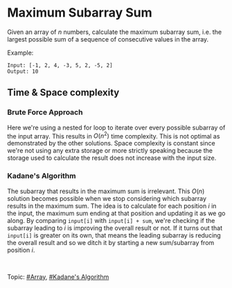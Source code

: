 # Maximum Subarray Sum

Given an array of <var>n</var> numbers, calculate the maximum subarray sum, i.e. the largest
possible sum of a sequence of consecutive values in the array.

Example:

```
Input: [-1, 2, 4, -3, 5, 2, -5, 2]
Output: 10
```

## Time & Space complexity

### Brute Force Approach

Here we're using a nested for loop to iterate over every possible subarray of the input array. This
results in $O(n^2)$ time complexity. This is not optimal as demonstrated by the other solutions.
Space complexity is constant since we're not using any extra storage or more strictly speaking
because the storage used to calculate the result does not increase with the input size.

### Kadane's Algorithm

The subarray that results in the maximum sum is irrelevant. This $O(n)$ solution becomes possible
when we stop considering which subarray results in the maximum sum. The idea is to calculate for
each position <var>i</var> in the input, the maximum sum ending at that position and updating it
as we go along. By comparing `input[i]` with `input[i] + sum`, we're checking if the subarray
leading to <var>i</var> is improving the overall result or not. If it turns out that `input[i]` is
greater on its own, that means the leading subarray is reducing the overall result and so we ditch
it by starting a new sum/subarray from position <var>i</var>.

</br>

Topic: [#Array](), [#Kadane's Algorithm]()
